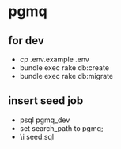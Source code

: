 # pgmq


## for dev

* cp .env.example .env
* bundle exec rake db:create
* bundle exec rake db:migrate

## insert seed job

* psql pgmq_dev
* set search_path to pgmq;
* \i seed.sql
